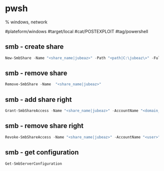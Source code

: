 # pwsh
% windows, network

#plateform/windows #target/local #cat/POSTEXPLOIT #tag/powershell 

## smb - create share
```powershell
New-SmbShare -Name "<share_name|jubeaz>" -Path "<path|C:\jubeaz\>" -FullAccess "<domain_fqdn>\<user>" 
```

## smb - remove share
```powershell
Remove-SmbShare -Name  "<share_name|jubeaz>"  
```

## smb - add share right
```powershell
Grant-SmbShareAccess -Name "<share_name|jubeaz>" -AccountName "<domain_netbios>\<user|Domain Users>" -AccessRight <right|Full> -Force
```

## smb - remove share right
```powershell
Revoke-SmbShareAccess -Name "<share_name|jubeaz>" -AccountName "<user>" -Force
```

## smb - get configuration
```powershell
Get-SmbServerConfiguration
```

